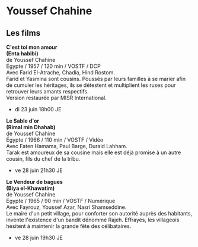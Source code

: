# Youssef Chahine

## Les films

**C'est toi mon amour**  
**(Enta habibi)**  
de Youssef Chahine  
Égypte / 1957 / 120 min / VOSTF / DCP  
Avec Farid El-Atrache, Chadia, Hind Rostom.  
Farid et Yasmina sont cousins. Poussés par leurs familles à se marier afin de cumuler les héritages, ils se détestent et multiplient les ruses pour retrouver leurs amants respectifs.  
Version restaurée par MISR International.

- di 23 juin 18h00 JE

**Le Sable d'or**  
**(Rimal min Dhahab)**  
de Youssef Chahine  
Égypte / 1966 / 110 min / VOSTF / Vidéo  
Avec Faten Hamama, Paul Barge, Duraid Lahham.  
Tarak est amoureux de sa cousine mais elle est déjà promise à un autre cousin, fils du chef de la tribu.

- ve 28 juin 21h30 JE

**Le Vendeur de bagues**  
**(Biya el-Khawatim)**  
de Youssef Chahine  
Égypte / 1965 / 90 min / VOSTF / Numérique  
Avec Fayrouz, Youssef Azar, Nasri Shamseddine.  
Le maire d'un petit village, pour conforter son autorité auprès des habitants, invente l'existence d'un bandit dénommé Rajeh. Effrayés, les villageois hésitent à maintenir la grande fête des célibataires.

- ve 28 juin 19h30 JE

